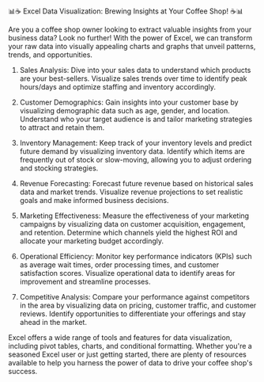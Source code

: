 📊☕ Excel Data Visualization: Brewing Insights at Your Coffee Shop! ☕📊

Are you a coffee shop owner looking to extract valuable insights from your business data? Look no further! With the power of Excel, we can transform your raw data into visually appealing charts and graphs that unveil patterns, trends, and opportunities.

1. Sales Analysis: Dive into your sales data to understand which products are your best-sellers. Visualize sales trends over time to identify peak hours/days and optimize staffing and inventory accordingly.

2. Customer Demographics: Gain insights into your customer base by visualizing demographic data such as age, gender, and location. Understand who your target audience is and tailor marketing strategies to attract and retain them.

3. Inventory Management: Keep track of your inventory levels and predict future demand by visualizing inventory data. Identify which items are frequently out of stock or slow-moving, allowing you to adjust ordering and stocking strategies.

4. Revenue Forecasting: Forecast future revenue based on historical sales data and market trends. Visualize revenue projections to set realistic goals and make informed business decisions.

5. Marketing Effectiveness: Measure the effectiveness of your marketing campaigns by visualizing data on customer acquisition, engagement, and retention. Determine which channels yield the highest ROI and allocate your marketing budget accordingly.

6. Operational Efficiency: Monitor key performance indicators (KPIs) such as average wait times, order processing times, and customer satisfaction scores. Visualize operational data to identify areas for improvement and streamline processes.

7. Competitive Analysis: Compare your performance against competitors in the area by visualizing data on pricing, customer traffic, and customer reviews. Identify opportunities to differentiate your offerings and stay ahead in the market.

Excel offers a wide range of tools and features for data visualization, including pivot tables, charts, and conditional formatting. Whether you're a seasoned Excel user or just getting started, there are plenty of resources available to help you harness the power of data to drive your coffee shop's success.
